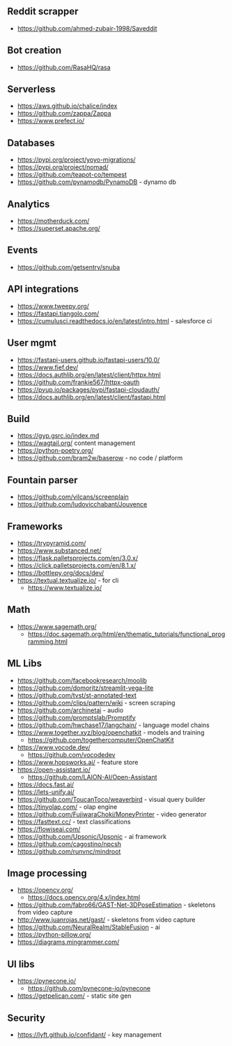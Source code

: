 ## Reddit scrapper

- https://github.com/ahmed-zubair-1998/Saveddit

## Bot creation

- https://github.com/RasaHQ/rasa

## Serverless

- https://aws.github.io/chalice/index
- https://github.com/zappa/Zappa
- https://www.prefect.io/

## Databases

- https://pypi.org/project/yoyo-migrations/
- https://pypi.org/project/nomad/
- https://github.com/teapot-co/tempest
- https://github.com/pynamodb/PynamoDB - dynamo db


## Analytics
- https://motherduck.com/
- https://superset.apache.org/


## Events

- https://github.com/getsentry/snuba

## API integrations

- https://www.tweepy.org/
- https://fastapi.tiangolo.com/
- https://cumulusci.readthedocs.io/en/latest/intro.html - salesforce ci

## User mgmt 
- https://fastapi-users.github.io/fastapi-users/10.0/
- https://www.fief.dev/
- https://docs.authlib.org/en/latest/client/httpx.html
- https://github.com/frankie567/httpx-oauth
- https://pyup.io/packages/pypi/fastapi-cloudauth/
- https://docs.authlib.org/en/latest/client/fastapi.html

## Build

- https://gyp.gsrc.io/index.md
- https://wagtail.org/ content management
- https://python-poetry.org/
- https://github.com/bram2w/baserow - no code / platform

## Fountain parser
- https://github.com/vilcans/screenplain
- https://github.com/ludovicchabant/Jouvence


## Frameworks
- https://trypyramid.com/
- https://www.substanced.net/
- https://flask.palletsprojects.com/en/3.0.x/
- https://click.palletsprojects.com/en/8.1.x/
- https://bottlepy.org/docs/dev/
- https://textual.textualize.io/ - for cli
  - https://www.textualize.io/

## Math
- https://www.sagemath.org/
  - https://doc.sagemath.org/html/en/thematic_tutorials/functional_programming.html

## ML Libs

- https://github.com/facebookresearch/moolib
- https://github.com/domoritz/streamlit-vega-lite
- https://github.com/tvst/st-annotated-text
- https://github.com/clips/pattern/wiki - screen scraping
- https://github.com/archinetai - audio
- https://github.com/promptslab/Promptify
- https://github.com/hwchase17/langchain/ - language model chains
- https://www.together.xyz/blog/openchatkit - models and training
  - https://github.com/togethercomputer/OpenChatKit
- https://www.vocode.dev/
  - https://github.com/vocodedev
- https://www.hopsworks.ai/ - feature store
- https://open-assistant.io/
  - https://github.com/LAION-AI/Open-Assistant
- https://docs.fast.ai/
- https://lets-unify.ai/
- https://github.com/ToucanToco/weaverbird - visual query builder
- https://tinyolap.com/ - olap engine
- https://github.com/FujiwaraChoki/MoneyPrinter - video generator
- https://fasttext.cc/ - text classifications
- https://flowiseai.com/
- https://github.com/Upsonic/Upsonic - ai framework
- https://github.com/cagostino/npcsh
- https://github.com/runvnc/mindroot

## Image processing

- https://opencv.org/
  - https://docs.opencv.org/4.x/index.html
- https://github.com/fabro66/GAST-Net-3DPoseEstimation - skeletons from video capture
- http://www.juanrojas.net/gast/ - skeletons from video capture
- https://github.com/NeuralRealm/StableFusion - ai
- https://python-pillow.org/
- https://diagrams.mingrammer.com/ 

## UI libs

- https://pynecone.io/
  - https://github.com/pynecone-io/pynecone
- https://getpelican.com/ - static site gen

## Security

- https://lyft.github.io/confidant/ - key management